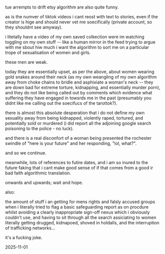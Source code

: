 tue arrempts to drift etsy algorithm are also quite funny.  

as is the numver of tiktok videos i cant reost with text to stories, even if the creator is hige and should never vet me soecifically (private account, so they shouldnt see amyway).  

i litetally have a video of my own saved colkection were im watching toggling on my own stuff -- like a human mirror in the feed trying to argue with me sbout hiw much i want the algorithm to sort me on a particular trope of sexualisation of women and girls.  

these men are weak.  

today they are essentially upset, as per the above, about women wearing gold snakes around their neck (as my own weangling of my own algorithm away from choke chains to bridle and asphixiate a woman's neck -- they are down bad for extreme torture, kidnapping, and essentially murder porn), and they do not like being called out by comments which evidence what suffering they have engaged in towsrds me in the past (presumably you didnt like me calling out the soecifucs of the tarottok?).  

there is almost this absolute desperation that i do not define my own sexuality away from being kidnapped, violently raped, tortured, and potentially sold or murdered (i did report all the adjoining google search poisoning to the police - no luck).  

and there is a real disconfort of a woman being presented the rochester swindle of "here is your future" and her responding, "lol, what?".  

and so we continue.  

meanwhile, lots of references to futire dates, and i am so inured to the future faking that i cant make good sense of if that comes from a good ir bad faith algorithmic translation.  

onwards and upwards; wait and hope.  

also:  

the amount of stuff i an getting for mens rights and falsly accused groups when i literally tried to flag a basic safeguarding report as on procdure whilst avoiding a clearly inappropriate sign-off nexus which i obviously couldn't use, and having to sit through all the search assiciating to women literally getting drugged, kidnapoed, shoved in holdalls, and the interruption of trafficking networks...  

it's a fucking joke.  

2025-11-01
